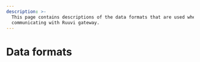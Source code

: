 ```yaml
---
description: >-
  This page contains descriptions of the data formats that are used when
  communicating with Ruuvi gateway.
---
```


# Data formats

